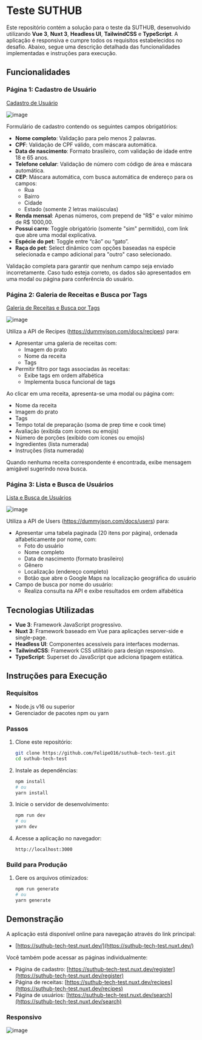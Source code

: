 # Teste SUTHUB

Este repositório contém a solução para o teste da SUTHUB, desenvolvido utilizando **Vue 3**, **Nuxt 3**, **Headless UI**, **TailwindCSS** e **TypeScript**. A aplicação é responsiva e cumpre todos os requisitos estabelecidos no desafio. Abaixo, segue uma descrição detalhada das funcionalidades implementadas e instruções para execução.

## Funcionalidades

### Página 1: Cadastro de Usuário
[Cadastro de Usuário](https://suthub-tech-test.nuxt.dev/register)

![image](https://github.com/user-attachments/assets/4a80efaa-8d31-42cd-a468-cfabaa551a70)


Formulário de cadastro contendo os seguintes campos obrigatórios:
- **Nome completo**: Validação para pelo menos 2 palavras.
- **CPF**: Validação de CPF válido, com máscara automática.
- **Data de nascimento**: Formato brasileiro, com validação de idade entre 18 e 65 anos.
- **Telefone celular**: Validação de número com código de área e máscara automática.
- **CEP**: Máscara automática, com busca automática de endereço para os campos:
  - Rua
  - Bairro
  - Cidade
  - Estado (somente 2 letras maiúsculas)
- **Renda mensal**: Apenas números, com prepend de "R$" e valor mínimo de R$ 1000,00.
- **Possui carro**: Toggle obrigatório (somente "sim" permitido), com link que abre uma modal explicativa.
- **Espécie do pet**: Toggle entre “cão” ou “gato”.
- **Raça do pet**: Select dinâmico com opções baseadas na espécie selecionada e campo adicional para "outro" caso selecionado.

Validação completa para garantir que nenhum campo seja enviado incorretamente. Caso tudo esteja correto, os dados são apresentados em uma modal ou página para conferência do usuário.

### Página 2: Galeria de Receitas e Busca por Tags

[Galeria de Receitas e Busca por Tags](https://suthub-tech-test.nuxt.dev/recipes)

![image](https://github.com/user-attachments/assets/68a43014-0809-4616-a427-ed963216220a)


Utiliza a API de Recipes (https://dummyjson.com/docs/recipes) para:
- Apresentar uma galeria de receitas com:
  - Imagem do prato
  - Nome da receita
  - Tags
- Permitir filtro por tags associadas às receitas:
  - Exibe tags em ordem alfabética
  - Implementa busca funcional de tags

Ao clicar em uma receita, apresenta-se uma modal ou página com:
- Nome da receita
- Imagem do prato
- Tags
- Tempo total de preparação (soma de prep time e cook time)
- Avaliação (exibida com ícones ou emojis)
- Número de porções (exibido com ícones ou emojis)
- Ingredientes (lista numerada)
- Instruções (lista numerada)

Quando nenhuma receita correspondente é encontrada, exibe mensagem amigável sugerindo nova busca.

### Página 3: Lista e Busca de Usuários

[Lista e Busca de Usuários](https://suthub-tech-test.nuxt.dev/search)

![image](https://github.com/user-attachments/assets/730eafc0-f127-466a-a5e5-2b3a1c124193)


Utiliza a API de Users (https://dummyjson.com/docs/users) para:
- Apresentar uma tabela paginada (20 itens por página), ordenada alfabeticamente por nome, com:
  - Foto do usuário
  - Nome completo
  - Data de nascimento (formato brasileiro)
  - Gênero
  - Localização (endereço completo)
  - Botão que abre o Google Maps na localização geográfica do usuário
- Campo de busca por nome do usuário:
  - Realiza consulta na API e exibe resultados em ordem alfabética

## Tecnologias Utilizadas

- **Vue 3**: Framework JavaScript progressivo.
- **Nuxt 3**: Framework baseado em Vue para aplicações server-side e single-page.
- **Headless UI**: Componentes acessíveis para interfaces modernas.
- **TailwindCSS**: Framework CSS utilitário para design responsivo.
- **TypeScript**: Superset do JavaScript que adiciona tipagem estática.

## Instruções para Execução

### Requisitos
- Node.js v16 ou superior
- Gerenciador de pacotes npm ou yarn

### Passos
1. Clone este repositório:
   ```bash
   git clone https://github.com/FelipeO16/suthub-tech-test.git
   cd suthub-tech-test
   ```

2. Instale as dependências:
   ```bash
   npm install
   # ou
   yarn install
   ```

3. Inicie o servidor de desenvolvimento:
   ```bash
   npm run dev
   # ou
   yarn dev
   ```

4. Acesse a aplicação no navegador:
   ```
   http://localhost:3000
   ```

### Build para Produção
1. Gere os arquivos otimizados:
   ```bash
   npm run generate
   # ou
   yarn generate
   ```

## Demonstração
A aplicação está disponível online para navegação através do link principal:

- [https://suthub-tech-test.nuxt.dev/](https://suthub-tech-test.nuxt.dev/)

Você também pode acessar as páginas individualmente:

- Página de cadastro: [https://suthub-tech-test.nuxt.dev/register](https://suthub-tech-test.nuxt.dev/register)
- Página de receitas: [https://suthub-tech-test.nuxt.dev/recipes](https://suthub-tech-test.nuxt.dev/recipes)
- Página de usuários: [https://suthub-tech-test.nuxt.dev/search](https://suthub-tech-test.nuxt.dev/search)

### Responsivo
![image](https://github.com/user-attachments/assets/88ff889f-6597-4a91-ab3f-bbe60b81afe8)


